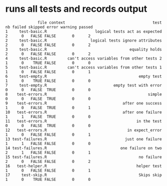 # runs all tests and records output

                  file context                                      test nb failed skipped error warning passed
    1     test-basic.R                     logical tests act as expected  2      0   FALSE FALSE       0      2
    2     test-basic.R                   logical tests ignore attributes  2      0   FALSE FALSE       0      2
    3     test-basic.R                                    equality holds  2      0   FALSE FALSE       0      2
    4     test-basic.R         can't access variables from other tests 2  1      0    TRUE FALSE       0      0
    5     test-basic.R         can't access variables from other tests 1  1      0   FALSE FALSE       0      1
    6     test-empty.R                                        empty test  1      0    TRUE FALSE       0      0
    7     test-empty.R                             empty test with error  0      0   FALSE  TRUE       0      0
    8    test-errors.R                                            simple  0      0   FALSE  TRUE       0      0
    9    test-errors.R                                 after one success  1      0   FALSE  TRUE       0      1
    10   test-errors.R                                 after one failure  1      1   FALSE  TRUE       0      0
    11   test-errors.R                                       in the test  0      0   FALSE  TRUE       0      0
    12   test-errors.R                                   in expect_error  1      0   FALSE FALSE       0      1
    13 test-failures.R                                  just one failure  1      1   FALSE FALSE       0      0
    14 test-failures.R                                one failure on two  2      1   FALSE FALSE       0      1
    15 test-failures.R                                        no failure  2      0   FALSE FALSE       0      2
    16   test-helper.R                                       helper test  1      0   FALSE FALSE       0      1
    17     test-skip.R                                        Skips skip  1      0    TRUE FALSE       0      0

